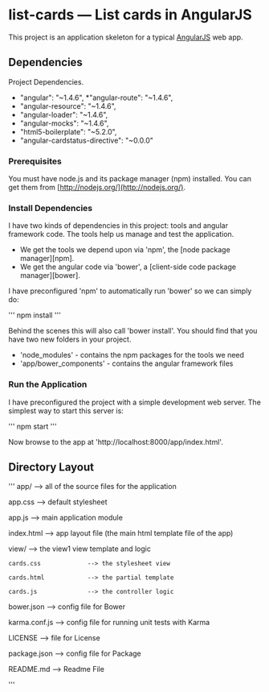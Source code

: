 # list-cards — List cards in AngularJS

This project is an application skeleton for a typical [AngularJS](http://angularjs.org/) web app.


## Dependencies
Project Dependencies.

* "angular": "~1.4.6",
*"angular-route": "~1.4.6",
* "angular-resource": "~1.4.6",
* "angular-loader": "~1.4.6",
* "angular-mocks": "~1.4.6",
* "html5-boilerplate": "~5.2.0",
* "angular-cardstatus-directive": "~0.0.0"


### Prerequisites
You must have node.js and its package manager (npm) installed.  You can get them from [http://nodejs.org/](http://nodejs.org/).


### Install Dependencies
I have two kinds of dependencies in this project: tools and angular framework code.  The tools help us manage and test the application.

* We get the tools we depend upon via 'npm', the [node package manager][npm].
* We get the angular code via 'bower', a [client-side code package manager][bower].

I have preconfigured 'npm' to automatically run 'bower' so we can simply do:

'''
npm install
'''

Behind the scenes this will also call 'bower install'.  You should find that you have two new folders in your project.

* 'node_modules' - contains the npm packages for the tools we need
* 'app/bower_components' - contains the angular framework files



### Run the Application
I have preconfigured the project with a simple development web server.  The simplest way to start this server is:

'''
npm start
'''

Now browse to the app at 'http://localhost:8000/app/index.html'.


## Directory Layout
'''
app/                    --> all of the source files for the application

  app.css               --> default stylesheet

  app.js                --> main application module

  index.html            --> app layout file (the main html template file of the app)

  view/                --> the view1 view template and logic

    cards.css             --> the stylesheet view

    cards.html            --> the partial template

    cards.js              --> the controller logic

bower.json            --> config file for Bower

karma.conf.js         --> config file for running unit tests with Karma

LICENSE               --> file for License

package.json          --> config file for Package

README.md             --> Readme File

'''


